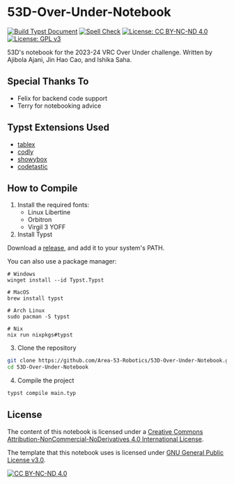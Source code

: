 # 53D-Over-Under-Notebook

[![Build Typst Document](https://github.com/Area-53-Robotics/53D-Over-Under-Notebook/actions/workflows/build.yml/badge.svg)](https://github.com/Area-53-Robotics/53D-Over-Under-Notebook/actions/workflows/build.yml) [![Spell Check](https://github.com/Area-53-Robotics/53D-Over-Under-Notebook/actions/workflows/typos.yml/badge.svg)](https://github.com/Area-53-Robotics/53D-Over-Under-Notebook/actions/workflows/typos.yml) [![License: CC BY-NC-ND 4.0](https://img.shields.io/badge/License-CC_BY--NC--ND_4.0-lightgrey.svg)](https://creativecommons.org/licenses/by-nc-nd/4.0/) [![License: GPL v3](https://img.shields.io/badge/License-GPLv3-blue.svg)](https://www.gnu.org/licenses/gpl-3.0)

53D's notebook for the 2023-24 VRC Over Under challenge. Written by Ajibola Ajani, Jin Hao Cao, and Ishika Saha.

## Special Thanks To
- Felix for backend code support
- Terry for notebooking advice

## Typst Extensions Used
- [tablex](https://github.com/PgBiel/typst-tablex/)    
- [codly](https://github.com/Dherse/codly)
- [showybox](https://github.com/Pablo-Gonzalez-Calderon/showybox-package)
- [codetastic](https://github.com/jneug/typst-codetastic)

## How to Compile
1. Install the required fonts:
    - Linux Libertine
    - Orbitron
    - Virgil 3 YOFF
2. Install Typst

Download a [release](https://github.com/typst/typst/releases/), and add it to your system's PATH. 

You can also use a package manager:

```
# Windows
winget install --id Typst.Typst

# MacOS
brew install typst

# Arch Linux
sudo pacman -S typst

# Nix
nix run nixpkgs#typst
```
3. Clone the repository
```sh
git clone https://github.com/Area-53-Robotics/53D-Over-Under-Notebook.git
cd 53D-Over-Under-Notebook
```
4. Compile the project
```sh
typst compile main.typ
```

## License
The content of this notebook is licensed under a [Creative Commons Attribution-NonCommercial-NoDerivatives 4.0 International License][cc-by-nc-nd].

The template that this notebook uses is licensed under [GNU General Public License v3.0](https://www.gnu.org/licenses/gpl-3.0.en.html).

[![CC BY-NC-ND 4.0][cc-by-nc-nd-image]][cc-by-nc-nd]

[cc-by-nc-nd]: https://creativecommons.org/licenses/by-nc-nd/4.0/
[cc-by-nc-nd-image]: https://licensebuttons.net/l/by-nc-nd/4.0/88x31.png

